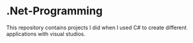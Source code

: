# .Net-Programming

This repository contains projects I did when I used C# to create different applications with visual studios.
